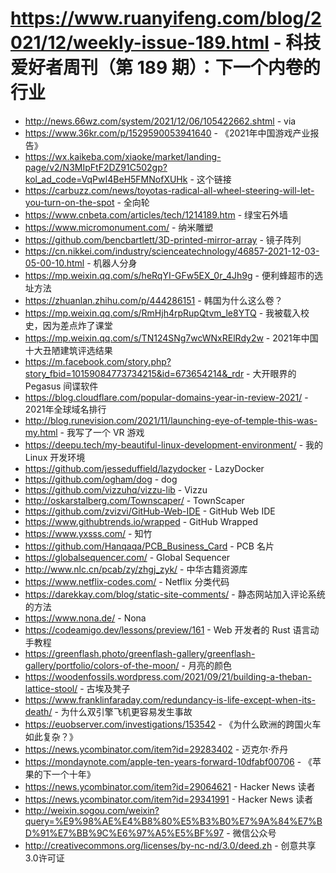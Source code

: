# https://www.ruanyifeng.com/blog/2021/12/weekly-issue-189.html - 科技爱好者周刊（第 189 期）：下一个内卷的行业

- http://news.66wz.com/system/2021/12/06/105422662.shtml - via
- https://www.36kr.com/p/1529590053941640 - 《2021年中国游戏产业报告》
- https://wx.kaikeba.com/xiaoke/market/landing-page/v2/N3MIpFtF2DZ91C502gp?kol_ad_code=VqPwI4BeH5FMNofXUHk - 这个链接
- https://carbuzz.com/news/toyotas-radical-all-wheel-steering-will-let-you-turn-on-the-spot - 全向轮
- https://www.cnbeta.com/articles/tech/1214189.htm - 绿宝石外墙
- https://www.micromonument.com/ - 纳米雕塑
- https://github.com/bencbartlett/3D-printed-mirror-array - 镜子阵列
- https://cn.nikkei.com/industry/scienceatechnology/46857-2021-12-03-05-00-10.html - 机器人分身
- https://mp.weixin.qq.com/s/heRqYI-GFw5EX_0r_4Jh9g - 便利蜂超市的选址方法
- https://zhuanlan.zhihu.com/p/444286151 - 韩国为什么这么卷？
- https://mp.weixin.qq.com/s/RmHjh4rpRupQtvm_le8YTQ - 我被载入校史，因为差点炸了课堂
- https://mp.weixin.qq.com/s/TN124SNg7wcWNxRElRdy2w - 2021年中国十大丑陋建筑评选结果
- https://m.facebook.com/story.php?story_fbid=10159084773734215&id=673654214&_rdr - 大开眼界的 Pegasus 间谍软件
- https://blog.cloudflare.com/popular-domains-year-in-review-2021/ - 2021年全球域名排行
- http://blog.runevision.com/2021/11/launching-eye-of-temple-this-was-my.html - 我写了一个 VR 游戏
- https://deepu.tech/my-beautiful-linux-development-environment/ - 我的 Linux 开发环境
- https://github.com/jesseduffield/lazydocker - LazyDocker
- https://github.com/ogham/dog - dog
- https://github.com/vizzuhq/vizzu-lib - Vizzu
- http://oskarstalberg.com/Townscaper/ - TownScaper
- https://github.com/zvizvi/GitHub-Web-IDE - GitHub Web IDE
- https://www.githubtrends.io/wrapped - GitHub Wrapped
- https://www.yxsss.com/ - 知竹
- https://github.com/Hanqaqa/PCB_Business_Card - PCB 名片
- https://globalsequencer.com/ - Global Sequencer
- http://www.nlc.cn/pcab/zy/zhgj_zyk/ - 中华古籍资源库
- https://www.netflix-codes.com/ - Netflix 分类代码
- https://darekkay.com/blog/static-site-comments/ - 静态网站加入评论系统的方法
- https://www.nona.de/ - Nona
- https://codeamigo.dev/lessons/preview/161 - Web 开发者的 Rust 语言动手教程
- https://greenflash.photo/greenflash-gallery/greenflash-gallery/portfolio/colors-of-the-moon/ - 月亮的颜色
- https://woodenfossils.wordpress.com/2021/09/21/building-a-theban-lattice-stool/ - 古埃及凳子
- https://www.franklinfaraday.com/redundancy-is-life-except-when-its-death/ - 为什么双引擎飞机更容易发生事故
- https://euobserver.com/investigations/153542 - 《为什么欧洲的跨国火车如此复杂？》
- https://news.ycombinator.com/item?id=29283402 - 迈克尔·乔丹
- https://mondaynote.com/apple-ten-years-forward-10dfabf00706 - 《苹果的下一个十年》
- https://news.ycombinator.com/item?id=29064621 - Hacker News 读者
- https://news.ycombinator.com/item?id=29341991 - Hacker News 读者
- http://weixin.sogou.com/weixin?query=%E9%98%AE%E4%B8%80%E5%B3%B0%E7%9A%84%E7%BD%91%E7%BB%9C%E6%97%A5%E5%BF%97 - 微信公众号
- http://creativecommons.org/licenses/by-nc-nd/3.0/deed.zh - 创意共享3.0许可证